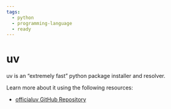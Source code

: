 ```yaml
---
tags:
  - python
  - programming-language
  - ready
---
```


# uv

uv is an “extremely fast” python package installer and resolver.

Learn more about it using the following resources:

- [officialuv GitHub Repository](https://github.com/astral-sh/uv)

